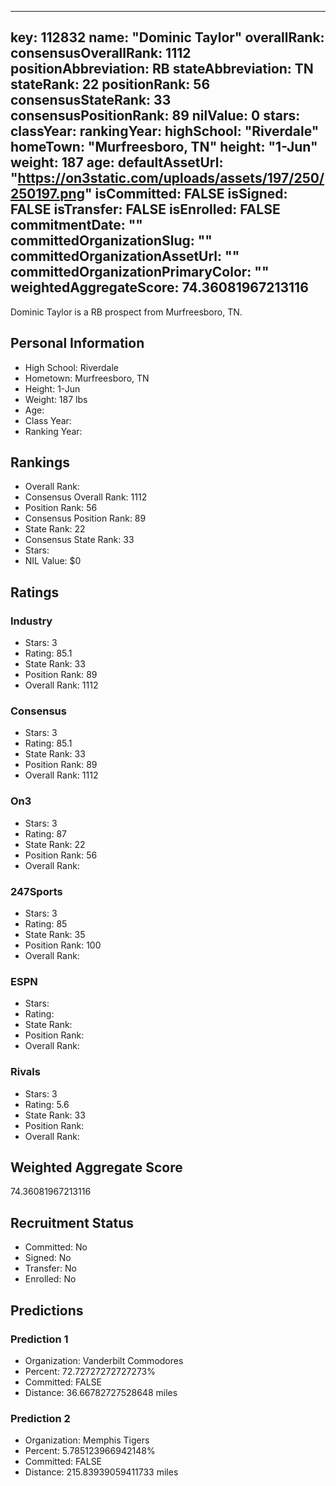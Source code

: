 ---
  key: 112832
  name: "Dominic Taylor"
  overallRank: 
  consensusOverallRank: 1112
  positionAbbreviation: RB
  stateAbbreviation: TN
  stateRank: 22
  positionRank: 56
  consensusStateRank: 33
  consensusPositionRank: 89
  nilValue: 0
  stars: 
  classYear: 
  rankingYear: 
  highSchool: "Riverdale"
  homeTown: "Murfreesboro, TN"
  height: "1-Jun"
  weight: 187
  age: 
  defaultAssetUrl: "https://on3static.com/uploads/assets/197/250/250197.png"
  isCommitted: FALSE
  isSigned: FALSE
  isTransfer: FALSE
  isEnrolled: FALSE
  commitmentDate: ""
  committedOrganizationSlug: ""
  committedOrganizationAssetUrl: ""
  committedOrganizationPrimaryColor: ""
  weightedAggregateScore: 74.36081967213116
  ---
  
  Dominic Taylor is a RB prospect from Murfreesboro, TN.
  
  ## Personal Information
  - High School: Riverdale
  - Hometown: Murfreesboro, TN
  - Height: 1-Jun
  - Weight: 187 lbs
  - Age: 
  - Class Year: 
  - Ranking Year: 
  
  ## Rankings
  - Overall Rank: 
  - Consensus Overall Rank: 1112
  - Position Rank: 56
  - Consensus Position Rank: 89
  - State Rank: 22
  - Consensus State Rank: 33
  - Stars: 
  - NIL Value: $0
  
  ## Ratings
  
  ### Industry
  - Stars: 3
  - Rating: 85.1
  - State Rank: 33
  - Position Rank: 89
  - Overall Rank: 1112
  
  ### Consensus
  - Stars: 3
  - Rating: 85.1
  - State Rank: 33
  - Position Rank: 89
  - Overall Rank: 1112
  
  ### On3
  - Stars: 3
  - Rating: 87
  - State Rank: 22
  - Position Rank: 56
  - Overall Rank: 
  
  ### 247Sports
  - Stars: 3
  - Rating: 85
  - State Rank: 35
  - Position Rank: 100
  - Overall Rank: 
  
  ### ESPN
  - Stars: 
  - Rating: 
  - State Rank: 
  - Position Rank: 
  - Overall Rank: 
  
  ### Rivals
  - Stars: 3
  - Rating: 5.6
  - State Rank: 33
  - Position Rank: 
  - Overall Rank: 
  
  ## Weighted Aggregate Score
  74.36081967213116
  
  ## Recruitment Status
  - Committed: No
  - Signed: No
  - Transfer: No
  - Enrolled: No
  
  
  
  ## Predictions
  
  ### Prediction 1
  - Organization: Vanderbilt Commodores
  - Percent: 72.72727272727273%
  - Committed: FALSE
  - Distance: 36.66782727528648 miles
  
  ### Prediction 2
  - Organization: Memphis Tigers
  - Percent: 5.785123966942148%
  - Committed: FALSE
  - Distance: 215.83939059411733 miles
  